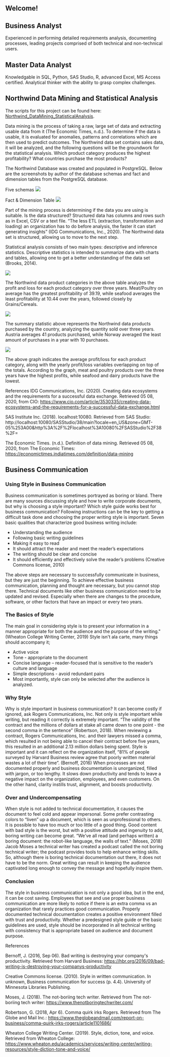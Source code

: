 ## Welcome!

## Business Analyst

   Experienced in performing detailed requirements analysis, documenting processes, leading projects comprised of both technical and non-technical users.
  
## Master Data Analyst 

 Knowledgable in SQL, Python, SAS Studio, R, advanced Excel, MS Access certified. Analytical thinker with the ability to grasp complex challenges.
  
## Northwind Data Mining and Statistical Analysis
 
 The scripts for this project can be found here: [Northwind_DataMining_StatisticalAnalysis](https://github.com/AKEMMONS2/Northwind_DataMining_StatisticalAnalysis.git).
 
   Data mining is the process of taking a raw, large set of data and extracting usable data from it (The Economic Times, n.d.). To determine if the data is usable, it is evaluated for anomalies, patterns and correlations which are then used to predict outcomes. The Northwind data set contains sales data, it will be analyzed, and the following questions will be the groundwork for the statistical analysis.  Which product category produces the highest profitability? What countries purchase the most products? 

The Northwind Database was created and populated in PostgreSQL. Below are the screenshots by author of the database schemas and fact and dimension tables from the PostgreSQL database. 

Five schemas
![](images/schemas.png)

Fact & Dimension Table
 ![](images/fact_dimension_table.png)
 
  Part of the mining process is determining if the data you are using is suitable. Is the data structured? Structured data has columns and rows such as in Excel, CSV or a text file. “The less ETL (extraction, transformation and loading) an organization has to do before analysis, the faster it can start generating insights” (IDG Communications, Inc., 2020). The Northwind data set is structured, allowing us to move to the next step. 

Statistical analysis consists of two main types: descriptive and inference statistics. Descriptive statistics is intended to summarize data with charts and tables, allowing one to get a better understanding of the data set (Brooks, 2014). 

![](images/summary1.png)

The Northwind data product categories in the above table analyzes the profit and loss for each product category over three years. Meat/Poultry on average has the greatest profitability of 39.19, while seafood averages the least profitability at 10.44 over the years, followed closely by Grains/Cereals. 

![](images/summary2.png)

The summary statistic above represents the Northwind data products purchased by the country, analyzing the quantity sold over three years. Austria averages 41 products purchased, while Norway averaged the least amount of purchases in a year with 10 purchases. 

![](images/classification.png)

The above graph indicates the average profit/loss for each product category, along with the yearly profit/loss variables overlapping on top of the totals. According to the graph, meat and poultry products over the three years have the highest profits, while seafood and dairy products have the lowest.


References
IDG Communications, Inc. (2020). Creating data ecosystems and the requirements for a successful data exchange. Retrieved 05 08, 2020, from CIO: https://www.cio.com/article/3530335/creating-data-ecosystems-and-the-requirements-for-a-successful-data-exchange.html

SAS Institute Inc. (2018). localhost:10080. Retrieved from SAS Studio: http://localhost:10080/SASStudio/38/main?locale=en_US&zone=GMT-05%253A00&http%3A%2F%2Flocalhost%3A10080%2FSASStudio%2F38%2F=

The Economic Times. (n.d.). Definition of data mining. Retrieved 05 08, 2020, from The Economic Times: https://economictimes.indiatimes.com/definition/data-mining



## Business Communication

### Using Style in Business Communication
 
   Business communication is sometimes portrayed as boring or bland. There are many sources discussing style and how to write corporate documents, but why is choosing a style important? Which style guide works best for business communication? Following instructions can be the key to getting a difficult task done and choosing the proper writing style is important. Seven basic qualities that characterize good business writing include:

- Understanding the audience
- Following basic writing guidelines 
- Making it easy to read 
- It should attract the reader and meet the reader’s expectations
- The writing should be clear and concise
- It should efficiently and effectively solve the reader’s problems  (Creative Commons license, 2010)

The above steps are necessary to successfully communicate in business, but they are just the beginning. To achieve effective business communication, planning and thought are necessary, but you cannot stop there. Technical documents like other business communication need to be updated and revised. Especially when there are changes to the procedure, software, or other factors that have an impact or every two years. 

### The Basics of Style

   The main goal in considering style is to present your information in a manner appropriate for both the audience and the purpose of the writing." (Wheaton College Writing Center, 2019) Style isn't ala carte, many things should accompany it; 
- Active voice
- Tone - appropriate to the document
- Concise language – reader-focused that is sensitive to the reader’s culture and language
- Simple descriptions - avoid redundant pairs
- Most importantly, style can only be selected after the audience is analyzed. 

### Why Style

   Why is style important in business communication? It can become costly if ignored, ask Rogers Communications, Inc. Not only is style important while writing, but reading it correctly is extremely important. “The validity of the contract and the millions of dollars at stake all came down to one point - the second comma in the sentence” (Robertson, 2018). When reviewing a contract, Rogers Communications, Inc. and their lawyers missed a comma, which resulted in not being able to cancel their contract before five years, this resulted in an additional 2.13 million dollars being spent. Style is important and it can reflect on the organization itself, “81% of people surveyed by Harvard Business review agree that poorly written material wastes a lot of their time”. (Bernoff, 2016) When processes are not documented properly and business documentation is unorganized, filled with jargon, or too lengthy. It slows down productivity and tends to leave a negative impact on the organization, employees, and even customers. On the other hand, clarity instills trust, alignment, and boosts productivity. 

### Over and Undercompensating

   When style is not added to technical documentation, it causes the document to feel cold and appear impersonal. Some prefer contrasting colors to “liven” up a document, which is seen as unprofessional to others. It is possible to have too much or too little of a good thing. Good content with bad style is the worst, but with a positive attitude and ingenuity to add, boring writing can become great.  “We’ve all read (and perhaps written) a boring document: the robot-like language, the walls of text.” (Moses, 2018) Jacob Moses a technical writer has created a podcast called the not boring technical writer; the podcast provides tools to help enhance writing skills. So, although there is boring technical documentation out there, it does not have to be the norm. Great writing can result in keeping the audience captivated long enough to convey the message and hopefully inspire them.	

### Conclusion

   The style in business communication is not only a good idea, but in the end, it can be cost saving. Employees that see and use proper business communication are more likely to notice if there is an extra comma vs an organization that rarely practices good communication. Properly documented technical documentation creates a positive environment filled with trust and productivity. Whether a predesigned style guide or the basic guidelines are used, style should be incorporated in all technical writing with consistency that is appropriate based on audience and document purpose.  

References


Bernoff, J. (2016, Sep 06). Bad writing is destroying your company's productivity. Retrieved from Harvard Business: https://hbr.org/2016/09/bad-writing-is-destroying-your-companys-productivity

Creative Commons license. (2010). Style in written communication. In unknown, Business communication for success (p. 4.4). University of Minnesota Libraries Publishing.

Moses, J. (2018). The not-boriing tech writer. Retrieved from The not-boriing tech writer: https://www.thenotboringtechwriter.com/

Robertson, G. (2018, Apr 6). Comma quirk irks Rogers. Retrieved from The Globe and Mail Inc.: https://www.theglobeandmail.com/report-on-business/comma-quirk-irks-rogers/article1101686/

Wheaton College Writing Center. (2019). Style, diction, tone, and voice. Retrieved from Wheaton College: https://www.wheaton.edu/academics/services/writing-center/writing-resources/style-diction-tone-and-voice/

